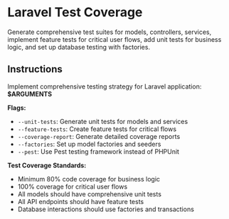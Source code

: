 # Laravel Test Coverage

Generate comprehensive test suites for models, controllers, services, implement feature tests for critical user flows, add unit tests for business logic, and set up database testing with factories.

## Instructions

Implement comprehensive testing strategy for Laravel application: **$ARGUMENTS**

**Flags:**
- `--unit-tests`: Generate unit tests for models and services
- `--feature-tests`: Create feature tests for critical flows
- `--coverage-report`: Generate detailed coverage reports
- `--factories`: Set up model factories and seeders
- `--pest`: Use Pest testing framework instead of PHPUnit

**Test Coverage Standards:**
- Minimum 80% code coverage for business logic
- 100% coverage for critical user flows
- All models should have comprehensive unit tests
- All API endpoints should have feature tests
- Database interactions should use factories and transactions